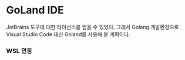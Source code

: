 # GoLand IDE

JetBrains 도구에 대한 라이선스를 얻을 수 있었다. 그래서 Golang 개발환경으로 Visual Studio Code 대신 Goland를 사용해 볼 계획이다.

### WSL 연동



